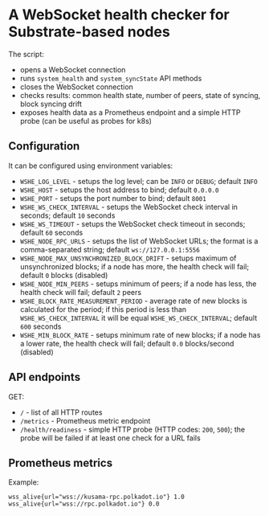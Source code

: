 # A WebSocket health checker for Substrate-based nodes

The script:
* opens a WebSocket connection 
* runs `system_health` and `system_syncState` API methods
* closes the WebSocket connection
* checks results: common health state, number of peers, state of syncing, block syncing drift
* exposes health data as a Prometheus endpoint and a simple HTTP probe (can be useful as probes for k8s)

## Configuration
It can be configured using environment variables:
* `WSHE_LOG_LEVEL` - setups the log level; can be `INFO` or `DEBUG`; default `INFO`
* `WSHE_HOST` - setups the host address to bind; default `0.0.0.0`
* `WSHE_PORT` - setups the port number to bind; default `8001`
* `WSHE_WS_CHECK_INTERVAL` - setups the WebSocket check interval in seconds; default `10` seconds
* `WSHE_WS_TIMEOUT` - setups the WebSocket check timeout in seconds; default `60` seconds
* `WSHE_NODE_RPC_URLS` - setups the list of WebSocket URLs; the format is a comma-separated string;
  default `ws://127.0.0.1:5556`
* `WSHE_NODE_MAX_UNSYNCHRONIZED_BLOCK_DRIFT` - setups maximum of unsynchronized blocks; if a node has
  more, the health check will fail; default `0` blocks (disabled)
* `WSHE_NODE_MIN_PEERS` - setups minimum of peers; if a node has less, the health check will fail; default `2` peers
* `WSHE_BLOCK_RATE_MEASUREMENT_PERIOD` - average rate of new blocks is calculated for the period;
  if this period is less than `WSHE_WS_CHECK_INTERVAL` it will be equal `WSHE_WS_CHECK_INTERVAL`; 
  default `600` seconds
* `WSHE_MIN_BLOCK_RATE` - setups minimum rate of new blocks; if a node has a
  lower rate, the health check will fail; default `0.0` blocks/second (disabled)

## API endpoints
GET:
* `/` - list of all HTTP routes
* `/metrics` - Prometheus metric endpoint
* `/health/readiness` - simple HTTP probe (HTTP codes: `200`, `500`); 
  the probe will be failed if at least one check for a URL fails

## Prometheus metrics
Example:
```
wss_alive{url="wss://kusama-rpc.polkadot.io"} 1.0
wss_alive{url="wss://rpc.polkadot.io"} 0.0
```